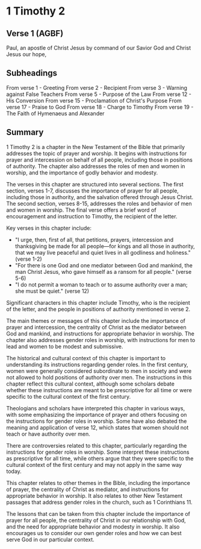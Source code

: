 # 1 Timothy 2

## Verse 1 (AGBF)

Paul, an apostle of Christ Jesus by command of our Savior God and Christ Jesus our hope,

## Subheadings

From verse 1 - Greeting
From verse 2 - Recipient
From verse 3 - Warning against False Teachers
From verse 5 - Purpose of the Law
From verse 12 - His Conversion
From verse 15 - Proclamation of Christ's Purpose
From verse 17 - Praise to God
From verse 18 - Charge to Timothy
From verse 19 - The Faith of Hymenaeus and Alexander

## Summary

1 Timothy 2 is a chapter in the New Testament of the Bible that primarily addresses the topic of prayer and worship. It begins with instructions for prayer and intercession on behalf of all people, including those in positions of authority. The chapter also addresses the roles of men and women in worship, and the importance of godly behavior and modesty.

The verses in this chapter are structured into several sections. The first section, verses 1-7, discusses the importance of prayer for all people, including those in authority, and the salvation offered through Jesus Christ. The second section, verses 8-15, addresses the roles and behavior of men and women in worship. The final verse offers a brief word of encouragement and instruction to Timothy, the recipient of the letter.

Key verses in this chapter include:

- "I urge, then, first of all, that petitions, prayers, intercession and thanksgiving be made for all people—for kings and all those in authority, that we may live peaceful and quiet lives in all godliness and holiness." (verse 1-2)
- "For there is one God and one mediator between God and mankind, the man Christ Jesus, who gave himself as a ransom for all people." (verse 5-6)
- "I do not permit a woman to teach or to assume authority over a man; she must be quiet." (verse 12)

Significant characters in this chapter include Timothy, who is the recipient of the letter, and the people in positions of authority mentioned in verse 2.

The main themes or messages of this chapter include the importance of prayer and intercession, the centrality of Christ as the mediator between God and mankind, and instructions for appropriate behavior in worship. The chapter also addresses gender roles in worship, with instructions for men to lead and women to be modest and submissive.

The historical and cultural context of this chapter is important to understanding its instructions regarding gender roles. In the first century, women were generally considered subordinate to men in society and were not allowed to hold positions of authority over men. The instructions in this chapter reflect this cultural context, although some scholars debate whether these instructions are meant to be prescriptive for all time or were specific to the cultural context of the first century.

Theologians and scholars have interpreted this chapter in various ways, with some emphasizing the importance of prayer and others focusing on the instructions for gender roles in worship. Some have also debated the meaning and application of verse 12, which states that women should not teach or have authority over men.

There are controversies related to this chapter, particularly regarding the instructions for gender roles in worship. Some interpret these instructions as prescriptive for all time, while others argue that they were specific to the cultural context of the first century and may not apply in the same way today.

This chapter relates to other themes in the Bible, including the importance of prayer, the centrality of Christ as mediator, and instructions for appropriate behavior in worship. It also relates to other New Testament passages that address gender roles in the church, such as 1 Corinthians 11.

The lessons that can be taken from this chapter include the importance of prayer for all people, the centrality of Christ in our relationship with God, and the need for appropriate behavior and modesty in worship. It also encourages us to consider our own gender roles and how we can best serve God in our particular context.